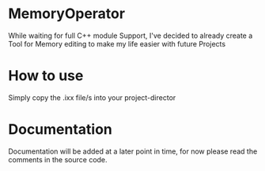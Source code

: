# MemoryOperator
While waiting for full C++ module Support, I've decided to already create a Tool for Memory editing to make my life easier with future Projects

# How to use
  Simply copy the .ixx file/s into your project-director

# Documentation
  Documentation will be added at a later point in time, for now please read the comments in the source code.
